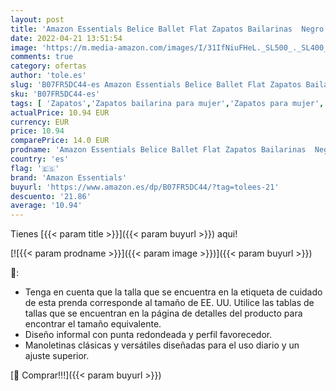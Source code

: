 ```yaml
---
layout: post
title: 'Amazon Essentials Belice Ballet Flat Zapatos Bailarinas  Negro  39.5 EU'
date: 2022-04-21 13:51:54
image: 'https://m.media-amazon.com/images/I/31IfNiuFHeL._SL500_._SL400_.jpg'
comments: true
category: ofertas
author: 'tole.es'
slug: 'B07FR5DC44-es Amazon Essentials Belice Ballet Flat Zapatos Bailarinas...'
sku: 'B07FR5DC44-es'
tags: [ 'Zapatos','Zapatos bailarina para mujer','Zapatos para mujer','Zapatos planos de mujer','Zapatos y complementos','amazon essentials','zapatos','🇪🇸', ]
actualPrice: 10.94 EUR
currency: EUR
price: 10.94
comparePrice: 14.0 EUR
prodname: 'Amazon Essentials Belice Ballet Flat Zapatos Bailarinas  Negro  39.5 EU'
country: 'es'
flag: '🇪🇸'
brand: 'Amazon Essentials'
buyurl: 'https://www.amazon.es/dp/B07FR5DC44/?tag=tolees-21'
descuento: '21.86'
average: '10.94'
---
```


Tienes [{{< param title >}}]({{< param buyurl >}}) aqui!

[![{{< param prodname >}}]({{< param image >}})]({{< param buyurl >}})

🔎:

- Tenga en cuenta que la talla que se encuentra en la etiqueta de cuidado de esta prenda corresponde al tamaño de EE. UU. Utilice las tablas de tallas que se encuentran en la página de detalles del producto para encontrar el tamaño equivalente.
- Diseño informal con punta redondeada y perfil favorecedor.
- Manoletinas clásicas y versátiles diseñadas para el uso diario y un ajuste superior.

[🛒 Comprar!!!]({{< param buyurl >}})
